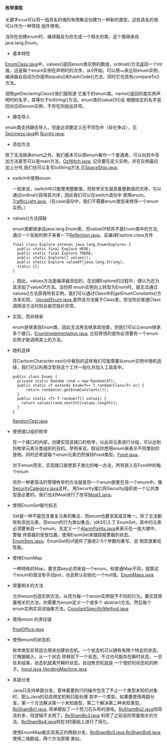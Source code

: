 #### 枚举类型

关键字`enum`可以将一组具名的值的有限集合创建为一种新的类型，这些具名的值可以作为一种常规
组件使用。

当你在创建enum时，编译器会为你生成一个相关的类，这个类继承自java.lang.Enum。

- 基本特性

[EnumClass.java](EnumClass.java)中，values()返回enum类实例的数组，ordinal()方法返回一个int值，这是每个enum实例在声明时的次序，从0开始。可以用`==`来比较enum实例，
编译器会自动为你提供equals()和hashCode()方法，同时它也具有compareTo()方法。

调用getDeclaringClass()我们就知道
它属于的enum类。name()返回的是实例声明时的名字，其等价于toString()方法。enum类的valueOf()会
根据给定的名字返回对应的enum实例，不存在则抛出异常。

- 静态导入

enum类支持静态导入，但是必须要定义在不同包中（存在争议），见[Spiciness.java](enumerated/Spiciness.java)和
[Burrito.java](Burrito.java);

- 添加方法

除了无法继承enum之外，我们基本可以把enum看作一个普通类，可以向其中添加方法甚至可以是main方法。[OzWitch.java](OzWitch.java),
记住要先定义实例，并在实例最后加上分号,我们也可以复写toString方法,见[SpaceShip.java](SpaceShip.java);

- switch中使用enum
   
   一般来说，switch中只能使用整数值，而枚举天生就具备整数值的次序，可以通过ordinal()获得其次序，因此我们可以在switch语句中
   使用enum。[TrafficLight.java](TrafficLight.java),（在case语句中，我们不需要enum类型来修饰一个enum实例。）
   
- values()方法探秘

    enum类都继承自java.lang.Enum类，但valueOf却并不是Enum类中的方法,通过一个反射的例子来看一下[Reflection.java](Reflection.java)，反编译Explore.class文件
    ```
    final class Explore extends java.lang.Enum<Explore> {
      public static final Explore HERE;
      public static final Explore THERE;
      public static Explore[] values();
      public static Explore valueOf(java.lang.String);
      static {};
    }
    ```
    ，因此，values方法是编译器添加的，在创建Explore的过程中，便以为还为其添加了valueOf方法。当你把
    enum实例向上转型为Enum时，就无法通过values()方法获得所有实例，我们可以通过Class中的getEnumConstants()方法来实现。
    [UpcastEnum.java](UpcastEnum.java),虽然该方法属于Class类，但当你对普通Class调用该方法时则会报空指针异常。
    
- 实现，而非继承

    enum是继承自Enum类，因此无法再去继承其他类，但我们可以让enum继承多个接口。[EnumImplementation.java](enumerated/EnumImplementation.java),
    比较奇怪的是你必须要有一个enum实例才能调用其上的方法。
    
- 随机选择

    在CartoonCharacter.next()中看到的这样我们可能需要从enum实例中随机选择，我们可以利用泛型将这个工作一般化并加入工具库中。
    ```
    public class Enums {
      private static Random rand = new Random(47);
      public static <T extends Enum<T>> T random(Class<T> ec) {
          return random(ec.getEnumConstants());  
      }
      public static <T> T random(T[] values) {
        return values[rand.nextInt(values.length)];
      }
    }
    ```
    [RandomTest.java](RandomTest.java)
    
- 使用接口组织枚举

    在一个接口的内部，创建实现该接口的枚举，以此将元素进行分组，可以达到
    将枚举元素分类组织的目的。举例来说，假设你想用enum来表示不同类别的
    食物，同时还希望每个enum元素仍然保持Food类型。[Food.java](menu/Food.java)。
    
    对于enum而言，实现接口是使其子类化的唯一办法，所有嵌入在Food中的每个enum
    
    另外一种更简洁的管理枚举的方法就是将一个enum嵌套在另一个enum中。像[SecurityCategory.java](SecurityCategory.java)这样。
    用Security接口将Security组织成一个公共类型是必要的。我们也对Meal进行了改写[Meal2.java](menu/Meal2.java)。

- 使用EnumSet替代标志

    Set是一种不能包含重复元素的集合，而enum也要求其成员唯一。除了无法删除和添加元素，但enum的行为类似集合。jdk5引入了
    EnumSet，其中的元素必须要来自一个enum。先定义一个[AlarmPoints.java](/enumerated/AlarmPoints.java)来表示在一座大楼中，警报
    传感器的安放位置。使用EnumSet来跟踪报警器的状态。[EnumSets.java](EnumSets.java)。EnumSet的of提供了接收2-5个参数的重写，说
    明其很重视性能。
    
- 使用EnumMap

    一种特殊的Map，要求其key必须来自一个enum。和普通Map不同，就算这个enum的值没有手动put，也会默认初始化一个null值。[EnumMaps.java](EnumMaps.java)
    
- 常量相关的方法

    允许enum创造实例方法，从而为每一个enum实例赋予不同的行为。要实现常量相关的方法，你需要为enum定义一个或多个
    abstract方法，然后每个enum实例实现该抽象方法。[ConstantSpecificMethod.java](ConstantSpecificMethod.java)
    
- 使用enum 的责任链

    [PostOffice.java](PostOffice.java)
    
- 使用enum的状态机

    枚举类型非常适合用来创建状态机。一个状态机可以拥有有限个特定的状态，它根据输入，从一个状态
    转移到下一个状态。不过也可能存在瞬时状态，一旦任务结束，状态机就离开瞬时状态。自动售货机就是
    一个很好的状态机的例子。[Input.java](/enumerated/Input.java),[VendingMachine.java](VendingMachine.java)
    
- 多路分发

    Java只支持单路分发，意味着要执行的操作包含了不止一个类型未知的对象时，那么Java的动态绑定机制只能处理
    其中一个类型。如果要使用两路分发，第一个方法解决第一个未知类型，第二个解决第二种未知类型。[RoShamBo1.java](RoShamBo1.java),
    简单模拟了一个剪刀石头布的游戏。[RoShamBo2.java](RoShamBo2.java)则简洁的多，但逻辑不太明了。[RoShamBo3.java](RoShamBo3.java)
    利用了之前说的常量相关的方法。[RoShamBo4.java](RoShamBo4.java)则在3的基础上进行了简化。
    
    使用EnumMap能实现真正的两路分发。[RoShamBo5.java](RoShamBo5.java),[RoShamBo6.java](RoShamBo6.java)使用二维数组，两个方法原理
    类似。

    
    
    
    